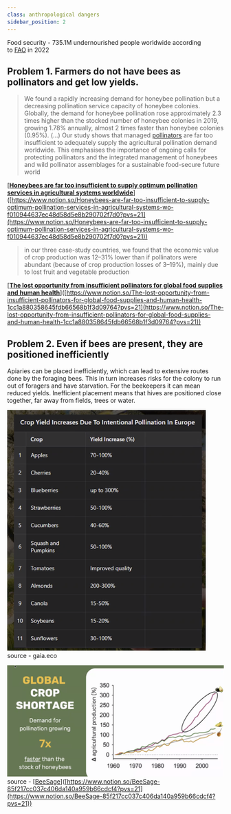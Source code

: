 ```yaml
---
class: anthropological dangers
sidebar_position: 2
---
```

Food security - 735.1M undernourished people worldwide according to [FAO](https://www.fao.org/faostat/en/#data/FS) in 2022

## Problem 1. Farmers do not have bees as pollinators and get low yields.

> We found a rapidly increasing demand for honeybee pollination but a decreasing pollination service capacity of honeybee colonies. Globally, the demand for honeybee pollination rose approximately 2.3 times higher than the stocked number of honeybee colonies in 2019, growing 1.78% annually, almost 2 times faster than honeybee colonies (0.95%). (…) Our study shows that managed [pollinators](https://www.sciencedirect.com/topics/earth-and-planetary-sciences/pollinator) are far too insufficient to adequately supply the agricultural pollination demand worldwide. This emphasises the importance of ongoing calls for protecting pollinators and the integrated management of honeybees and wild pollinator assemblages for a sustainable food-secure future world

[[**Honeybees are far too insufficient to supply optimum pollination services in agricultural systems worldwide**](https://www.sciencedirect.com/science/article/abs/pii/S0167880922001529)]([https://www.notion.so/Honeybees-are-far-too-insufficient-to-supply-optimum-pollination-services-in-agricultural-systems-wo-f010944637ec48d58d5e8b290702f7d0?pvs=21](https://www.notion.so/Honeybees-are-far-too-insufficient-to-supply-optimum-pollination-services-in-agricultural-systems-wo-f010944637ec48d58d5e8b290702f7d0?pvs=21))

> in our three case-study countries, we found that the economic value of crop production was 12–31% lower than if pollinators were abundant (because of crop production losses of 3–19%), mainly due to lost fruit and vegetable production

[[**The lost opportunity from insufficient pollinators for global food supplies and human health**](https://www.thelancet.com/journals/lanplh/article/PIIS2542-5196(22)00265-0/fulltext)]([https://www.notion.so/The-lost-opportunity-from-insufficient-pollinators-for-global-food-supplies-and-human-health-1cc1a880358645fdb66568b1f3d09764?pvs=21](https://www.notion.so/The-lost-opportunity-from-insufficient-pollinators-for-global-food-supplies-and-human-health-1cc1a880358645fdb66568b1f3d09764?pvs=21))

## Problem 2. Even if bees are present, they are positioned inefficiently

Apiaries can be placed inefficiently, which can lead to extensive routes done by the foraging bees. This in turn increases risks for the colony to run out of foragers and have starvation. For the beekeepers it can mean reduced yields. Inefficient placement means that hives are positioned close together, far away from fields, trees or water.

![](../img/Screenshot%202024-06-14%20at%2017.14.02.png)
source - gaia.eco

![](../img/Screenshot%202024-06-14%20at%2017.23.53.png)
source - [[BeeSage](https://beesage.co/)]([https://www.notion.so/BeeSage-85f217cc037c406da140a959b66cdcf4?pvs=21](https://www.notion.so/BeeSage-85f217cc037c406da140a959b66cdcf4?pvs=21))